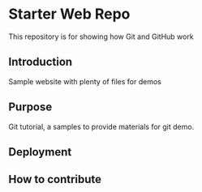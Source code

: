 # Starter Web Repo

This repository is for showing how Git and GitHub work

## Introduction
Sample website with plenty of files for demos

## Purpose
Git tutorial, a samples to provide materials for git demo.
## Deployment

## How to contribute